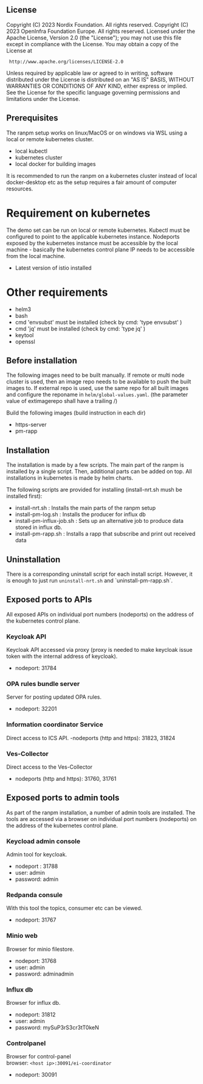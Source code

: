 ## License

Copyright (C) 2023 Nordix Foundation. All rights reserved.
Copyright (C) 2023 OpenInfra Foundation Europe. All rights reserved.
Licensed under the Apache License, Version 2.0 (the "License");
you may not use this file except in compliance with the License.
You may obtain a copy of the License at

     http://www.apache.org/licenses/LICENSE-2.0

Unless required by applicable law or agreed to in writing, software
distributed under the License is distributed on an "AS IS" BASIS,
WITHOUT WARRANTIES OR CONDITIONS OF ANY KIND, either express or implied.
See the License for the specific language governing permissions and
limitations under the License.

## Prerequisites

The ranpm setup works on linux/MacOS or on windows via WSL using a local or remote kubernetes cluster.

- local kubectl
- kubernetes cluster
- local docker for building images

It is recommended to run the ranpm on a kubernetes cluster instead of local docker-desktop etc as the setup requires a fair amount of computer resources.

# Requirement on kubernetes

The demo set can be run on local or remote kubernetes.
Kubectl must be configured to point to the applicable kubernetes instance.
Nodeports exposed by the kubernetes instance must be accessible by the local machine - basically the kubernetes control plane IP needs to be accessible from the local machine.

- Latest version of istio installed

# Other requirements
- helm3
- bash
- cmd 'envsubst' must be installed (check by cmd: 'type envsubst' )
- cmd 'jq' must be installed (check by cmd: 'type jq' )
- keytool
- openssl


## Before installation
The following images need to be built manually. If remote or multi node cluster is used, then an image repo needs to be available to push the built images to.
If external repo is used, use the same repo for all built images and configure the reponame in `helm/global-values.yaml`. (the parameter value of extimagerepo shall have a trailing /)

Build the following images (build instruction in each dir)
- https-server
- pm-rapp


## Installation

The installation is made by a few scripts.
The main part of the ranpm is installed by a single script. Then, additional parts can be added on top. All installations in kubernetes is made by helm charts.

The following scripts are provided for installing (install-nrt.sh mush be installed first):

- install-nrt.sh : Installs the main parts of the ranpm setup
- install-pm-log.sh : Installs the producer for influx db
- install-pm-influx-job.sh : Sets up an alternative job to produce data stored in influx db.
- install-pm-rapp.sh : Installs a rapp that subscribe and print out received data

## Uninstallation

There is a corresponding uninstall script for each install script. However, it is enough to just run `uninstall-nrt.sh` and `uninstall-pm-rapp.sh´.

## Exposed ports to APIs
All exposed APIs on individual port numbers (nodeports) on the address of the kubernetes control plane.

### Keycloak API
Keycloak API accessed via proxy (proxy is needed to make keycloak issue token with the internal address of keycloak).
- nodeport: 31784

### OPA rules bundle server
Server for posting updated OPA rules.
- nodeport: 32201

### Information coordinator Service
Direct access to ICS API.
-nodeports (http and https): 31823, 31824

### Ves-Collector
Direct access to the Ves-Collector
- nodeports (http and https): 31760, 31761

## Exposed ports to admin tools
As part of the ranpm installation, a number of admin tools are installed.
The tools are accessed via a browser on individual port numbers (nodeports) on the address of the kubernetes control plane.

### Keycload admin console
Admin tool for keycloak.
- nodeport : 31788
- user: admin
- password: admin

### Redpanda consule
With this tool the topics, consumer etc can be viewed.
- nodeport: 31767

### Minio web
Browser for minio filestore.
- nodeport: 31768
- user: admin
- password: adminadmin

### Influx db
Browser for influx db.
- nodeport: 31812
- user: admin
- password: mySuP3rS3cr3tT0keN

### Controlpanel
Browser for control-panel \
browser: `<host ip>:30091/ei-coordinator`
- nodeport: 30091
